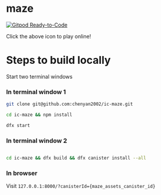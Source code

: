 # maze

[![Gitpod Ready-to-Code](https://img.shields.io/badge/Gitpod-Ready--to--Code-blue?logo=gitpod)](https://gitpod.io/#https://github.com/chenyan2002/ic-maze)

Click the above icon to play online!

# Steps to build locally

Start two terminal windows

### In terminal window 1
```bash
git clone git@github.com:chenyan2002/ic-maze.git

cd ic-maze && npm install

dfx start

```

### In terminal window 2

```bash

cd ic-maze && dfx build && dfx canister install --all

```

### In browser
Visit `127.0.0.1:8000/?canisterId={maze_assets_canister_id}`
